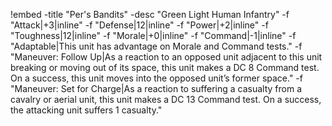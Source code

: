 !embed
-title "Per's Bandits"
-desc "Green Light Human Infantry"
-f "Attack|+3|inline"
-f "Defense|12|inline"
-f "Power|+2|inline"
-f "Toughness|12|inline"
-f "Morale|+0|inline"
-f "Command|-1|inline"
-f "Adaptable|This unit has advantage on Morale and Command tests."
-f "Maneuver: Follow Up|As a reaction to an opposed unit adjacent to this unit breaking or moving out of its space, this unit makes a DC 8 Command test. On a success, this unit moves into the opposed unit’s former space."
-f "Maneuver: Set for Charge|As a reaction to suffering a casualty from a cavalry or aerial unit, this unit makes a DC 13 Command test. On a success, the attacking unit suffers 1 casualty."
